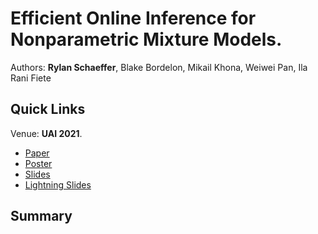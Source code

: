 # Efficient Online Inference for Nonparametric Mixture Models.

Authors: **Rylan Schaeffer**, Blake Bordelon, Mikail Khona, Weiwei Pan, Ila Rani Fiete

## Quick Links

Venue: **UAI 2021**.

- [Paper](paper.pdf)
- [Poster](poster.pdf)
- [Slides](slides.pdf)
- [Lightning Slides](lightning_slides.pdf)

## Summary



